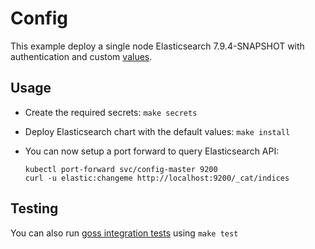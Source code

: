 # Config

This example deploy a single node Elasticsearch 7.9.4-SNAPSHOT with authentication and
custom [values][].


## Usage

* Create the required secrets: `make secrets`

* Deploy Elasticsearch chart with the default values: `make install`

* You can now setup a port forward to query Elasticsearch API:

  ```
  kubectl port-forward svc/config-master 9200
  curl -u elastic:changeme http://localhost:9200/_cat/indices
  ```


## Testing

You can also run [goss integration tests][] using `make test`


[goss integration tests]: https://github.com/elastic/helm-charts/tree/7.9/elasticsearch/examples/config/test/goss.yaml
[values]: https://github.com/elastic/helm-charts/tree/7.9/elasticsearch/examples/config/values.yaml
